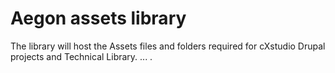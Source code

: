 # Aegon assets library

The library will host the Assets files and folders required for cXstudio Drupal projects and Technical Library.
...
.
